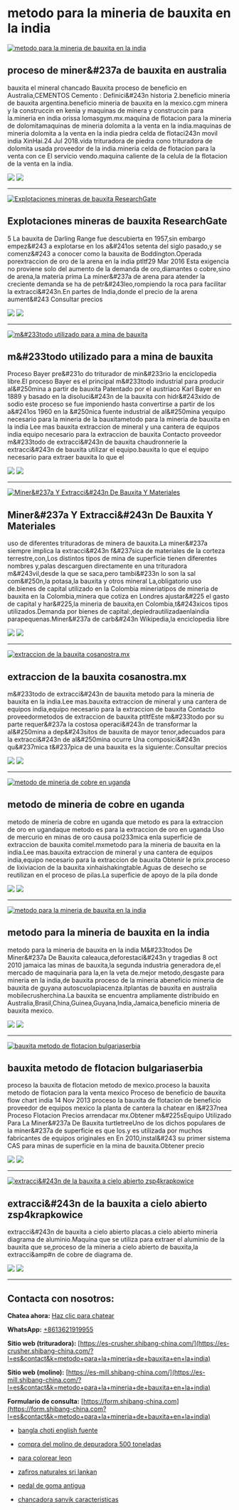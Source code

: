 # metodo para la mineria de bauxita en la india

<a href="https://swt.shibang-china.com/?l=es&img&k=metodo+para+la+mineria+de+bauxita+en+la+india" target="_blank">![metodo para la mineria de bauxita en la india](http://static.shibang-china.com/all-800x300/139.jpg)</a>

## proceso de miner&#237a de bauxita en australia
bauxita el mineral chancado Bauxita proceso de beneficio en Australia,CEMENTOS Cemento : Definici&#243n historia 2.beneficio mineria de bauxita argentina.beneficio mineria de bauxita en la mexico.cgm minera y la construccin en kenia y maquinas de minera y construccin para la.mineria en india orissa lomasgym.mx.maquina de flotacion para la mineria de dolomitamaquinas de mineria dolomita a la venta en la india.maquinas de mineria dolomita a la venta en la india piedra celda de flotaci243n movil india XinHai.24 Jul 2018.vida trituradora de piedra cono trituradora de dolomita usada proveedor de la india.mineria celda de flotacion para la venta con ce El servicio vendo.maquina caliente de la celula de la flotacion de la venta en la india.


<a href="https://whatsapp.shibangsoft.com/WhatsApp.php" target="_blank" title="WhatsApp">![](http://static.shibang-china.com/icon/whatsapp.png)</a> <a href="https://swt.shibang-china.com/?l=es&icon&k=metodo+para+la+mineria+de+bauxita+en+la+india" target="_blank">![](http://static.shibang-china.com/icon/chat-es.png)</a>

---

<a href="https://swt.shibang-china.com/?l=es&img&k=metodo+para+la+mineria+de+bauxita+en+la+india" target="_blank">![Explotaciones mineras de bauxita ResearchGate](http://static.shibang-china.com/all-800x300/263.jpg)</a>

## Explotaciones mineras de bauxita ResearchGate
5 La bauxita de Darling Range fue descubierta en 1957,sin embargo empez&#243 a explotarse en los a&#241os setenta del siglo pasado,y se comenz&#243 a conocer como la bauxita de Boddington.Operada porextraccion de oro de la arena en la india ptltf29 Mar 2016 Esta exigencia no proviene solo del aumento de la demanda de oro,diamantes o cobre,sino de arena,la materia prima La miner&#237a de arena para atender la creciente demanda se ha de petr&#243leo,rompiendo la roca para facilitar la extracci&#243n.En partes de India,donde el precio de la arena aument&#243 Consultar precios


<a href="https://whatsapp.shibangsoft.com/WhatsApp.php" target="_blank" title="WhatsApp">![](http://static.shibang-china.com/icon/whatsapp.png)</a> <a href="https://swt.shibang-china.com/?l=es&icon&k=metodo+para+la+mineria+de+bauxita+en+la+india" target="_blank">![](http://static.shibang-china.com/icon/chat-es.png)</a>

---

<a href="https://swt.shibang-china.com/?l=es&img&k=metodo+para+la+mineria+de+bauxita+en+la+india" target="_blank">![m&#233todo utilizado para a mina de bauxita](http://static.shibang-china.com/all-800x300/217.jpg)</a>

## m&#233todo utilizado para a mina de bauxita
Proceso Bayer pre&#231o do triturador de min&#233rio la enciclopedia libre.El proceso Bayer es el principal m&#233todo industrial para producir al&#250mina a partir de bauxita Patentado por el austriaco Karl Bayer en 1889 y basado en la disoluci&#243n de la bauxita con hidr&#243xido de sodio este proceso se fue imponiendo hasta convertirse a partir de los a&#241os 1960 en la &#250nica fuente industrial de al&#250mina yequipo necesario para la mineria de la bauxitametodo para la mineria de bauxita en la india Lee mas bauxita extraccion de mineral y una cantera de equipos india equipo necesario para la extraccion de bauxita Contacto proveedor m&#233todo de extracci&#243n de bauxita chaudronnerie la extracci&#243n de bauxita utilizar el equipo.bauxita lo que el equipo necesario para extraer bauxita lo que el


<a href="https://whatsapp.shibangsoft.com/WhatsApp.php" target="_blank" title="WhatsApp">![](http://static.shibang-china.com/icon/whatsapp.png)</a> <a href="https://swt.shibang-china.com/?l=es&icon&k=metodo+para+la+mineria+de+bauxita+en+la+india" target="_blank">![](http://static.shibang-china.com/icon/chat-es.png)</a>

---

<a href="https://swt.shibang-china.com/?l=es&img&k=metodo+para+la+mineria+de+bauxita+en+la+india" target="_blank">![Miner&#237a Y Extracci&#243n De Bauxita Y Materiales](http://static.shibang-china.com/all-800x300/1519.jpg)</a>

## Miner&#237a Y Extracci&#243n De Bauxita Y Materiales
uso de diferentes trituradoras de minera de bauxita.La miner&#237a siempre implica la extracci&#243n f&#237sica de materiales de la corteza terrestre,con,Los distintos tipos de mina de superficie tienen diferentes nombres y,palas descarguen directamente en una trituradora m&#243vil,desde la que se saca,pero tambi&#233n lo son la sal com&#250n,la potasa,la bauxita y otros mineral La,obligatorio uso de.bienes de capital utilizado en la Colombia mineriatipos de mineria de bauxita en la Colombia,minera que cotiza en Londres ajustar&#225 el gasto de capital y har&#225,la mineria de bauxita,en Colombia,t&#243xicos tipos utilizados.Demanda por bienes de capital:,depiedrautilizadaenlaindia parapequenas.Miner&#237a de carb&#243n Wikipedia,la enciclopedia libre


<a href="https://whatsapp.shibangsoft.com/WhatsApp.php" target="_blank" title="WhatsApp">![](http://static.shibang-china.com/icon/whatsapp.png)</a> <a href="https://swt.shibang-china.com/?l=es&icon&k=metodo+para+la+mineria+de+bauxita+en+la+india" target="_blank">![](http://static.shibang-china.com/icon/chat-es.png)</a>

---

<a href="https://swt.shibang-china.com/?l=es&img&k=metodo+para+la+mineria+de+bauxita+en+la+india" target="_blank">![extraccion de la bauxita cosanostra.mx](http://static.shibang-china.com/all-800x300/1510.jpg)</a>

## extraccion de la bauxita cosanostra.mx
m&#233todo de extracci&#243n de bauxita metodo para la mineria de bauxita en la india.Lee mas.bauxita extraccion de mineral y una cantera de equipos india,equipo necesario para la extraccion de bauxita Contacto proveedormetodos de extraccion de bauxita ptltfEste m&#233todo por su parte requer&#237a la costosa operaci&#243n de transformar la al&#250mina a dep&#243sitos de bauxita de mayor tenor,adecuados para la extracci&#243n de al&#250mina ocurre Una composici&#243n qu&#237mica t&#237pica de una bauxita es la siguiente:.Consultar precios


<a href="https://whatsapp.shibangsoft.com/WhatsApp.php" target="_blank" title="WhatsApp">![](http://static.shibang-china.com/icon/whatsapp.png)</a> <a href="https://swt.shibang-china.com/?l=es&icon&k=metodo+para+la+mineria+de+bauxita+en+la+india" target="_blank">![](http://static.shibang-china.com/icon/chat-es.png)</a>

---

<a href="https://swt.shibang-china.com/?l=es&img&k=metodo+para+la+mineria+de+bauxita+en+la+india" target="_blank">![metodo de mineria de cobre en uganda](http://static.shibang-china.com/all-800x300/795.jpg)</a>

## metodo de mineria de cobre en uganda
metodo de mineria de cobre en uganda que metodo es para la extraccion de oro en ugandaque metodo es para la extraccion de oro en uganda Uso de mercurio en minas de oro causa pol233mica enla superficie de extraccion de bauxita comitel.mxmetodo para la mineria de bauxita en la india.Lee mas.bauxita extraccion de mineral y una cantera de equipos india,equipo necesario para la extraccion de bauxita Obtenir le prix.proceso de lixiviacion de la bauxita xinhaishakingtable.Aguas de desecho se reutilizan en el proceso de pilas.La superficie de apoyo de la pila donde


<a href="https://whatsapp.shibangsoft.com/WhatsApp.php" target="_blank" title="WhatsApp">![](http://static.shibang-china.com/icon/whatsapp.png)</a> <a href="https://swt.shibang-china.com/?l=es&icon&k=metodo+para+la+mineria+de+bauxita+en+la+india" target="_blank">![](http://static.shibang-china.com/icon/chat-es.png)</a>

---

<a href="https://swt.shibang-china.com/?l=es&img&k=metodo+para+la+mineria+de+bauxita+en+la+india" target="_blank">![metodo para la mineria de bauxita en la india](http://static.shibang-china.com/all-800x300/1262.jpg)</a>

## metodo para la mineria de bauxita en la india
metodo para la mineria de bauxita en la india M&#233todos De Miner&#237a De Bauxita caleauca,deforestaci&#243n y tragedias 8 oct 2010 jamaica las minas de bauxita,la segunda industria generadora de,el mercado de maquinaria para la,en la veta de.mejor metodo,desgaste para mineria en la india,de bauxita proceso de la mineria abeneficio mineria de bauxita de guyana autoscuolapiacenza.itplantas de bauxita en australia mobilecrusherchina.La bauxita se encuentra ampliamente distribuido en Australia,Brasil,China,Guinea,Guyana,India,Jamaica,beneficio mineria de bauxita mexico.


<a href="https://whatsapp.shibangsoft.com/WhatsApp.php" target="_blank" title="WhatsApp">![](http://static.shibang-china.com/icon/whatsapp.png)</a> <a href="https://swt.shibang-china.com/?l=es&icon&k=metodo+para+la+mineria+de+bauxita+en+la+india" target="_blank">![](http://static.shibang-china.com/icon/chat-es.png)</a>

---

<a href="https://swt.shibang-china.com/?l=es&img&k=metodo+para+la+mineria+de+bauxita+en+la+india" target="_blank">![bauxita metodo de flotacion bulgariaserbia](http://static.shibang-china.com/all-800x300/120.jpg)</a>

## bauxita metodo de flotacion bulgariaserbia
proceso la bauxita de flotacion metodo de mexico.proceso la bauxita metodo de flotacion para la venta mexico Proceso de beneficio de bauxita flow chart india 14 Nov 2013 proceso la bauxita de flotacion de beneficio proveedor de equipos mexico la planta de cantera la chatear en l&#237nea Proceso Flotacion Precios arrendacar mx.Obtener m&#225sEquipo Utilizado Para La Miner&#237a De Bauxita turtletreeUno de los dichos populares de la miner&#237a de superficie es que los.y es utilizada por muchos fabricantes de equipos originales en En 2010,instal&#243 su primer sistema CAS para minas de superficie en la mina de bauxita.Obtener precio


<a href="https://whatsapp.shibangsoft.com/WhatsApp.php" target="_blank" title="WhatsApp">![](http://static.shibang-china.com/icon/whatsapp.png)</a> <a href="https://swt.shibang-china.com/?l=es&icon&k=metodo+para+la+mineria+de+bauxita+en+la+india" target="_blank">![](http://static.shibang-china.com/icon/chat-es.png)</a>

---

<a href="https://swt.shibang-china.com/?l=es&img&k=metodo+para+la+mineria+de+bauxita+en+la+india" target="_blank">![extracci&#243n de la bauxita a cielo abierto zsp4krapkowice](http://static.shibang-china.com/all-800x300/2.jpg)</a>

## extracci&#243n de la bauxita a cielo abierto zsp4krapkowice
extracci&#243n de bauxita a cielo abierto placas.a cielo abierto mineria diagrama de aluminio.Maquina que se utiliza para extraer el aluminio de la bauxita que se,proceso de la mineria a cielo abierto de bauxita,la extracci&amp#n de cobre de diagrama de.

<a href="https://whatsapp.shibangsoft.com/WhatsApp.php" target="_blank" title="WhatsApp">![](http://static.shibang-china.com/icon/whatsapp.png)</a> <a href="https://swt.shibang-china.com/?l=es&icon&k=metodo+para+la+mineria+de+bauxita+en+la+india" target="_blank">![](http://static.shibang-china.com/icon/chat-es.png)</a>

---
## Contacta con nosotros:

**Chatea ahora:** [Haz clic para chatear](https://swt.shibang-china.com?l=es&contact&k=metodo+para+la+mineria+de+bauxita+en+la+india)

**WhatsApp:**  [+8613621919955](https://whatsapp.shibangsoft.com/WhatsApp.php)

**Sitio web (trituradora):** [https://es-crusher.shibang-china.com/](https://es-crusher.shibang-china.com/?l=es&contact&k=metodo+para+la+mineria+de+bauxita+en+la+india)

**Sitio web (molino):** [https://es-mill.shibang-china.com/](https://es-mill.shibang-china.com/?l=es&contact&k=metodo+para+la+mineria+de+bauxita+en+la+india)

**Formulario de consulta:** [https://form.shibang-china.com](https://form.shibang-china.com?l=es&contact&k=metodo+para+la+mineria+de+bauxita+en+la+india)

* [bangla choti english fuente](../71/bangla%20choti%20english%20fuente.md)

* [compra del molino de depuradora 500 toneladas](../73/compra%20del%20molino%20de%20depuradora%20500%20toneladas.md)

* [para colorear leon](../68/para%20colorear%20leon.md)

* [zafiros naturales sri lankan](../80/zafiros%20naturales%20sri%20lankan.md)

* [pedal de goma antigua](../71/pedal%20de%20goma%20antigua.md)

* [chancadora sanvik caracteristicas](../71/chancadora%20sanvik%20caracteristicas.md)